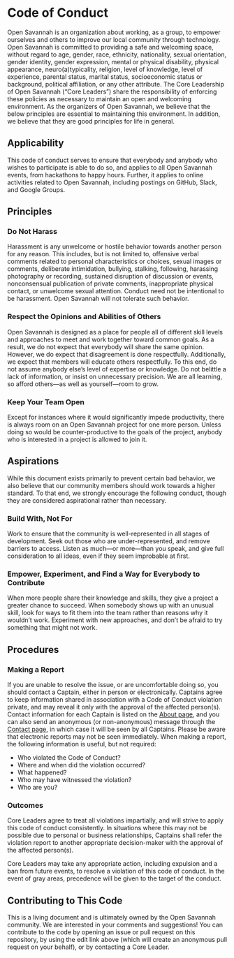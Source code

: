 # Code of Conduct

Open Savannah is an organization about working, as a group, to empower ourselves and others to improve our local community through technology. Open Savannah is committed to providing a safe and welcoming space, without regard to age, gender, race, ethnicity, nationality, sexual orientation, gender identity, gender expression, mental or physical disability, physical appearance, neuro(a)typicality, religion, level of knowledge, level of experience, parental status, marital status, socioeconomic status or background, political affiliation, or any other attribute. The Core Leadership of Open Savannah (“Core Leaders”) share the responsibility of enforcing these policies as necessary to maintain an open and welcoming environment.
As the organizers of Open Savannah, we believe that the below principles are essential to maintaining this environment. In addition, we believe that they are good principles for life in general.

## Applicability

This code of conduct serves to ensure that everybody and anybody who wishes to participate is able to do so, and applies to all Open Savannah events, from hackathons to happy hours. Further, it applies to online activities related to Open Savannah, including postings on GitHub, Slack, and Google Groups.

## Principles

### Do Not Harass

Harassment is any unwelcome or hostile behavior towards another person for any reason. This includes, but is not limited to, offensive verbal comments related to personal characteristics or choices, sexual images or comments, deliberate intimidation, bullying, stalking, following, harassing photography or recording, sustained disruption of discussion or events, nonconsensual publication of private comments, inappropriate physical contact, or unwelcome sexual attention. Conduct need not be intentional to be harassment.
Open Savannah will not tolerate such behavior.

### Respect the Opinions and Abilities of Others

Open Savannah is designed as a place for people all of different skill levels and approaches to meet and work together toward common goals. As a result, we do not expect that everybody will share the same opinion. However, we do expect that disagreement is done respectfully.
Additionally, we expect that members will educate others respectfully. To this end, do not assume anybody else’s level of expertise or knowledge. Do not belittle a lack of information, or insist on unnecessary precision. We are all learning, so afford others—as well as yourself—room to grow.

### Keep Your Team Open

Except for instances where it would significantly impede productivity, there is always room on an Open Savannah project for one more person. Unless doing so would be counter-productive to the goals of the project, anybody who is interested in a project is allowed to join it.

## Aspirations

While this document exists primarily to prevent certain bad behavior, we also believe that our community members should work towards a higher standard. To that end, we strongly encourage the following conduct, though they are considered aspirational rather than necessary.

### Build With, Not For

Work to ensure that the community is well-represented in all stages of development. Seek out those who are under-represented, and remove barriers to access. Listen as much—or more—than you speak, and give full consideration to all ideas, even if they seem improbable at first.

### Empower, Experiment, and Find a Way for Everybody to Contribute

When more people share their knowledge and skills, they give a project a greater chance to succeed. When somebody shows up with an unusual skill, look for ways to fit them into the team rather than reasons why it wouldn’t work. Experiment with new approaches, and don’t be afraid to try something that might not work.

## Procedures

### Making a Report

If you are unable to resolve the issue, or are uncomfortable doing so, you should contact a Captain, either in person or electronically. Captains agree to keep information shared in association with a Code of Conduct violation private, and may reveal it only with the approval of the affected person(s). Contact information for each Captain is listed on the [About page](https://opensavannah.org/about.html), and you can also send an anonymous (or non-anonymous) message through the [Contact page](https://opensavannah.org/contact.html), in which case it will be seen by all Captains. Please be aware that electronic reports may not be seen immediately.
When making a report, the following information is useful, but not required:

* Who violated the Code of Conduct?
* Where and when did the violation occurred?
* What happened?
* Who may have witnessed the violation?
* Who are you?

### Outcomes

Core Leaders agree to treat all violations impartially, and will strive to apply this code of conduct consistently. In situations where this may not be possible due to personal or business relationships, Captains shall refer the violation report to another appropriate decision-maker with the approval of the affected person(s).

Core Leaders may take any appropriate action, including expulsion and a ban from future events, to resolve a violation of this code of conduct. In the event of gray areas, precedence will be given to the target of the conduct.

## Contributing to This Code

This is a living document and is ultimately owned by the Open Savannah community. We are interested in your comments and suggestions! You can contribute to the code by opening an issue or pull request on this repository, by using the edit link above (which will create an anonymous pull request on your behalf), or by contacting a Core Leader.

